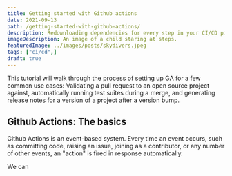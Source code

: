 ```yaml
---
title: Getting started with Github actions
date: 2021-09-13
path: /getting-started-with-github-actions/
description: Redownloading dependencies for every step in your CI/CD pipeline can be time consuming. You can dramatically speed up the build time of your application with caching, making your team more responsive to breaking changes and ultimately more productive. Here's how to do it.
imageDescription: An image of a child staring at steps.
featuredImage: ../images/posts/skydivers.jpeg
tags: ["ci/cd",]
draft: true
---
```


This tutorial will walk through the process of setting up GA for a few common use cases: Validating a pull request to an open source project against, automatically running test suites during a merge, and generating release notes for a version of a project after a version bump.

## Github Actions: The basics

Github Actions is an event-based system. Every time an event occurs, such as committing code, raising an issue, joining as a contributor, or any number of other events, an "action" is fired in response automatically.

We can 


